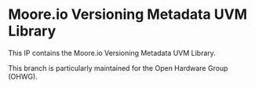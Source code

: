 # Moore.io Versioning Metadata UVM Library
This IP contains the Moore.io Versioning Metadata UVM Library.

This branch is particularly maintained for the Open Hardware Group (OHWG).